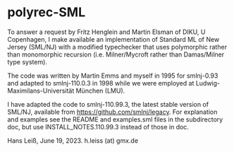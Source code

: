 # polyrec-SML

To answer a request by Fritz Henglein and Martin Elsman of DIKU, U
Copenhagen, I make available an implementation of Standard ML of New
Jersey (SML/NJ) with a modified typechecker that uses polymorphic
rather than monomorphic recursion (i.e. Milner/Mycroft rather than
Damas/Milner type system).

The code was written by Martin Emms and myself in 1995 for smlnj-0.93
and adapted to smlnj-110.0.3 in 1998 while we were employed at
Ludwig-Maximilans-Universität München (LMU).

I have adapted the code to smlnj-110.99.3, the latest stable version
of SML/NJ, available from https://github.com/smlnj/legacy. For
explanation and examples see the README and examples.sml files in the
subdirectory doc, but use INSTALL_NOTES.110.99.3 instead of those in
doc.

Hans Leiß, June 19, 2023. h.leiss (at) gmx.de


